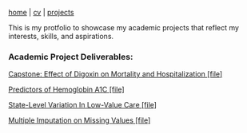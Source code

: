 [home](thyangjes.github.io/) | [cv](https://thyangjes.github.io//files/Tzu-Hsuan_Yang_Resume_Apr2024.pdf) | [projects](https://thyangjes.github.io//project.html) 

This is my protfolio to showcase my academic projects that reflect my interests, skills, and aspirations. 


### Academic Project Deliverables:

<ins> Capstone: Effect of Digoxin on Mortality and Hospitalization </ins> [[file]](https://thyangjes.github.io//files/.pdf)



<ins> Predictors of Hemoglobin A1C  </ins> [[file]](https://thyangjes.github.io//files/BS805_Course%20Project_JYang.pdf)




<ins> State-Level Variation In Low-Value Care  </ins> [[file]](https://thyangjes.github.io//files/.pdf)




<ins> Multiple Imputation on Missing Values   </ins> [[file]](https://thyangjes.github.io//files/BS845%20Final%20Project_JYang_revised.pdf)


